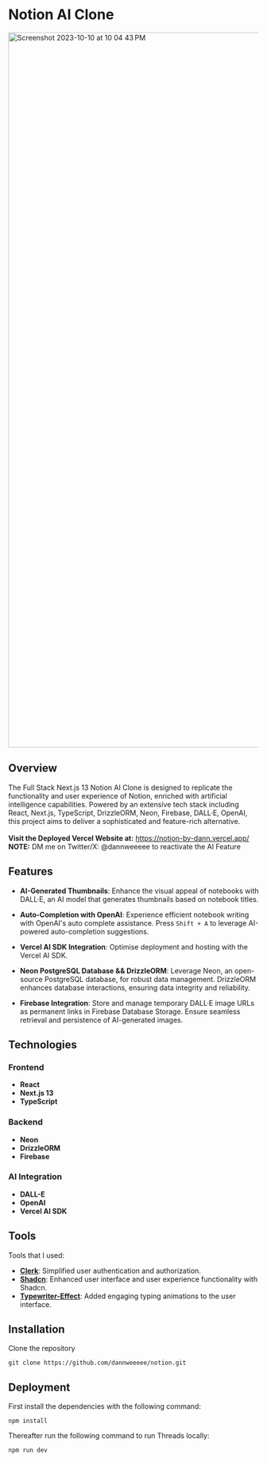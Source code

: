# Notion AI Clone

<img width="1440" alt="Screenshot 2023-10-10 at 10 04 43 PM" src="https://github.com/dannweeeee/notion/assets/42776950/793fe05f-f41f-4d59-88e9-5aa4ae67ea9c">

## Overview

The Full Stack Next.js 13 Notion AI Clone is designed to replicate the functionality and user experience of Notion, enriched with artificial intelligence capabilities. Powered by an extensive tech stack including React, Next.js, TypeScript, DrizzleORM, Neon, Firebase, DALL·E, OpenAI, this project aims to deliver a sophisticated and feature-rich alternative.<br />
<br />
**Visit the Deployed Vercel Website at:** https://notion-by-dann.vercel.app/
<br />
**NOTE:** DM me on Twitter/X: @dannweeeee to reactivate the AI Feature

## Features

- **AI-Generated Thumbnails**: Enhance the visual appeal of notebooks with DALL·E, an AI model that generates thumbnails based on notebook titles.

- **Auto-Completion with OpenAI**: Experience efficient notebook writing with OpenAI's auto complete assistance. Press `Shift + A` to leverage AI-powered auto-completion suggestions.

- **Vercel AI SDK Integration**: Optimise deployment and hosting with the Vercel AI SDK.

- **Neon PostgreSQL Database && DrizzleORM**: Leverage Neon, an open-source PostgreSQL database, for robust data management. DrizzleORM enhances database interactions, ensuring data integrity and reliability.

- **Firebase Integration**: Store and manage temporary DALL·E image URLs as permanent links in Firebase Database Storage. Ensure seamless retrieval and persistence of AI-generated images.

## Technologies

### Frontend

- **React**
- **Next.js 13**
- **TypeScript**

### Backend

- **Neon**
- **DrizzleORM**
- **Firebase**

### AI Integration

- **DALL-E**
- **OpenAI**
- **Vercel AI SDK**

## Tools

Tools that I used:

- [**Clerk**](https://clerk.com/): Simplified user authentication and authorization.
- [**Shadcn**](https://ui.shadcn.com/): Enhanced user interface and user experience functionality with Shadcn.
- [**Typewriter-Effect**](https://typewriter-effect.com): Added engaging typing animations to the user interface.

## Installation

Clone the repository

```
git clone https://github.com/dannweeeee/notion.git
```

## Deployment

First install the dependencies with the following command:

```
npm install
```

Thereafter run the following command to run Threads locally:

```
npm run dev
```
